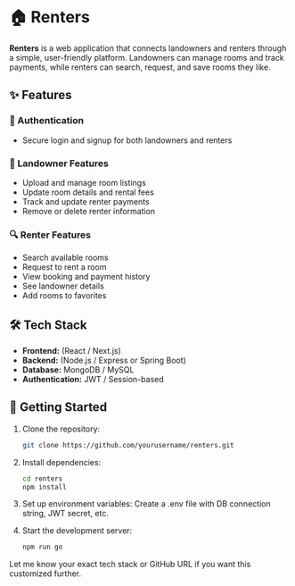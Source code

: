 # 🏠 Renters

**Renters** is a web application that connects landowners and renters through a simple, user-friendly platform. Landowners can manage rooms and track payments, while renters can search, request, and save rooms they like.

## ✨ Features

### 🔐 Authentication
- Secure login and signup for both landowners and renters

### 🏡 Landowner Features
- Upload and manage room listings
- Update room details and rental fees
- Track and update renter payments
- Remove or delete renter information

### 🔍 Renter Features
- Search available rooms
- Request to rent a room
- View booking and payment history
- See landowner details
- Add rooms to favorites

## 🛠 Tech Stack
- **Frontend:** (React / Next.js)
- **Backend:** (Node.js / Express or Spring Boot)
- **Database:** MongoDB / MySQL
- **Authentication:** JWT / Session-based

## 🚀 Getting Started

1. Clone the repository:
   ```bash
   git clone https://github.com/yourusername/renters.git

2. Install dependencies:
   ```bash
   cd renters
   npm install
   
4. Set up environment variables: 
     Create a .env file with DB connection string, JWT secret, etc.
   
5. Start the development server:
   ```bash 
   npm run go

Let me know your exact tech stack or GitHub URL if you want this customized further.
